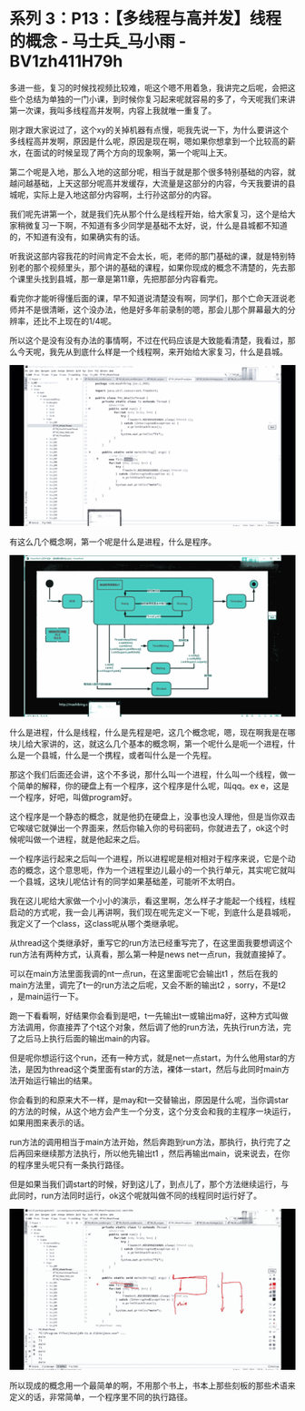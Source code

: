 # 系列 3：P13：【多线程与高并发】线程的概念 - 马士兵_马小雨 - BV1zh411H79h

多进一些，复习的时候找视频比较难，呃这个嗯不用着急，我讲完之后呢，会把这些个总结为单独的一门小课，到时候你复习起来呢就容易的多了，今天呢我们来讲第一次课，我叫多线程高并发啊，内容上我就唯一重复了。

刚才跟大家说过了，这个xy的关掉机器有点慢，呃我先说一下，为什么要讲这个多线程高并发啊，原因是什么呢，原因是现在啊，嗯如果你想拿到一个比较高的薪水，在面试的时候呈现了两个方向的现象啊，第一个呢叫上天。

第二个呢是入地，那么入地的这部分呢，相当于就是那个很多特别基础的内容，就越问越基础，上天这部分呢高并发缓存，大流量是这部分的内容，今天我要讲的县城呢，实际上是入地这部分内容啊，土行孙这部分的内容。

我们呢先讲第一个，就是我们先从那个什么是线程开始，给大家复习，这个是给大家稍微复习一下啊，不知道有多少同学是基础不太好，说，什么是县城都不知道的，不知道有没有，如果确实有的话。

听我说这部内容我花的时间肯定不会太长，呃，老师的那门基础的课，就是特别特别老的那个视频里头，那个讲的基础的课程，如果你现成的概念不清楚的，先去那个课里头找到县城，那一章是第11章，先把那部分内容看完。

看完你才能听得懂后面的课，早不知道说清楚没有啊，同学们，那个亡命天涯说老师并不是很清晰，这个没办法，他是好多年前录制的嗯，那会儿那个屏幕最大的分辨率，还比不上现在的1/4呢。

所以这个是没有没有办法的事情啊，不过在代码应该是大致能看清楚，我看过，那么今天呢，我先从到底什么样是一个线程啊，来开始给大家复习，什么是县城。



![](img/5acb8fe71ae930eb84d111cff543ff1f_1.png)

有这么几个概念啊，第一个呢是什么是进程，什么是程序。

![](img/5acb8fe71ae930eb84d111cff543ff1f_3.png)

什么是进程，什么是线程，什么是先程是吧，这几个概念呢，嗯，现在啊我是在哪块儿给大家讲的，这，就这么几个基本的概念啊，第一个呢什么是呃一个进程，什么是一个县城，什么是一个携程，或者叫什么是一个先程。

那这个我们后面还会讲，这个不多说，那什么叫一个进程，什么叫一个线程，做一个简单的解释，你的硬盘上有一个程序，这个程序是什么呢，叫qq。ex e，这是一个程序，好吧，叫做program好。

这个程序是一个静态的概念，就是他扔在硬盘上，没事也没人理他，但是当你双击它唉啵它就弹出一个界面来，然后你输入你的号码密码，你就进去了，ok这个时候呢叫做一个进程，就是他起来之后。

一个程序运行起来之后叫一个进程，所以进程呢是相对相对于程序来说，它是个动态的概念，这个意思呃，作为一个进程里边儿最小的一个执行单元，其实呢它就叫一个县城，这块儿呢估计有的同学如果基础差，可能听不太明白。

我在这儿呢给大家做一个小小的演示，看这里啊，怎么样子才能起一个线程，线程启动的方式呢，我一会儿再讲啊，我们现在呢先定义一下呢，到底什么是县城呃，我定义了一个class，这class呢从哪个类继承呢。

从thread这个类继承好，重写它的run方法已经重写完了，在这里面我要想调这个run方法有两种方式，认真看，那么第一种是news net一点run，我就直接掉了。

可以在main方法里面我调的nt一点run，在这里面呢它会输出t1 ，然后在我的main方法里，调完了t一的run方法之后呢，又会不断的输出t2 ，sorry，不是t2 ，是main运行一下。

跑一下看看啊，好结果你会看到是吧，t一先输出t一或输出ma好，这种方式叫做方法调用，你直接弄了个t这个对象，然后调了他的run方法，先执行run方法，完了之后马上执行后面的输出main的内容。

但是呢你想运行这个run，还有一种方式，就是net一点start，为什么他用star的方法，是因为thread这个类里面有star的方法，裸体一start，然后与此同时main方法开始运行输出的结果。

你会看到的和原来大不一样，是may和t一交替输出，原因是什么呢，当你调star的方法的时候，从这个地方会产生一个分支，这个分支会和我的主程序一块运行，如果用图来表示的话。

run方法的调用相当于main方法开始，然后奔跑到run方法，那执行，执行完了之后再回来继续那方法执行，所以他先输出t1 ，然后再输出main，说来说去，在你的程序里头呢只有一条执行路径。

但是如果当我们调start的时候，好到这儿了，到点儿了，那个方法继续运行，与此同时，run方法同时运行，ok这个呢就叫做不同的线程同时运行好了。



![](img/5acb8fe71ae930eb84d111cff543ff1f_5.png)

所以现成的概念用一个最简单的啊，不用那个书上，书本上那些刻板的那些术语来定义的话，非常简单，一个程序里不同的执行路径。

